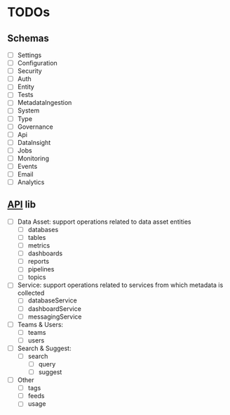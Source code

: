 # TODOs

## Schemas
- [ ] Settings
- [ ] Configuration
- [ ] Security
- [ ] Auth
- [ ] Entity
- [ ] Tests
- [ ] MetadataIngestion
- [ ] System
- [ ] Type
- [ ] Governance
- [ ] Api
- [ ] DataInsight
- [ ] Jobs
- [ ] Monitoring
- [ ] Events
- [ ] Email
- [ ] Analytics

## [API](https://docs.open-metadata.org/latest/main-concepts/metadata-standard/apis) lib

- [ ] Data Asset: support operations related to data asset entities
  - [ ] databases
  - [ ] tables
  - [ ] metrics
  - [ ] dashboards
  - [ ] reports
  - [ ] pipelines
  - [ ] topics
- [ ] Service: support operations related to services from which metadata is collected
  - [ ] databaseService
  - [ ] dashboardService
  - [ ] messagingService
- [ ] Teams & Users:
  - [ ] teams
  - [ ] users
- [ ] Search & Suggest:
  - [ ] search
    - [ ] query
    - [ ] suggest
- [ ] Other
  - [ ] tags
  - [ ] feeds
  - [ ] usage
